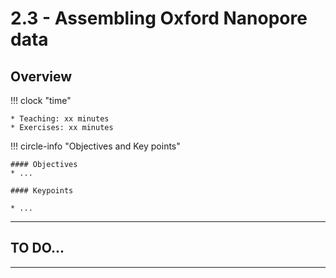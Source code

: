 # 2.3 - Assembling Oxford Nanopore data

## Overview

!!! clock "time"

    * Teaching: xx minutes
    * Exercises: xx minutes
    
!!! circle-info "Objectives and Key points"

    #### Objectives
    * ...
    
    #### Keypoints
    
    * ...

---

## TO DO...

---
